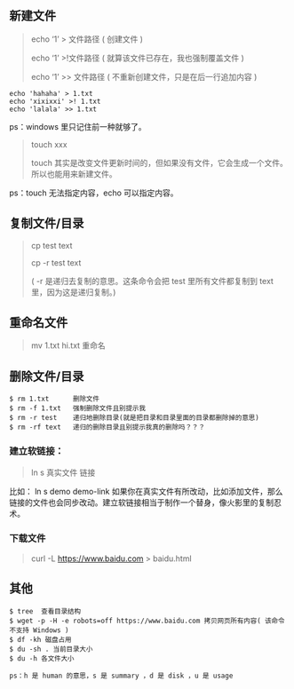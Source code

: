 ## 新建文件

> echo ‘1’ > 文件路径  ( 创建文件 )
>
> echo ‘1’ >!文件路径    ( 就算该文件已存在，我也强制覆盖文件 )
>
> echo ‘1’ >> 文件路径   ( 不重新创建文件，只是在后一行追加内容 )

```
echo 'hahaha' > 1.txt
echo 'xixixxi' >! 1.txt
echo 'lalala' >> 1.txt
```

ps：windows 里只记住前一种就够了。

> touch xxx  
>
> touch 其实是改变文件更新时间的，但如果没有文件，它会生成一个文件。所以也能用来新建文件。

ps：touch 无法指定内容，echo 可以指定内容。



## 复制文件/目录

> cp test text
>
> cp -r test text  
>
> ( -r 是递归去复制的意思。这条命令会把 test 里所有文件都复制到 text 里，因为这是递归复制。)



## 重命名文件

> mv 1.txt hi.txt  重命名



## 删除文件/目录

```
$ rm 1.txt      删除文件
$ rm -f 1.txt   强制删除文件且别提示我
$ rm -r test    递归地删除目录(就是把目录和目录里面的目录都删除掉的意思)
$ rm -rf text   递归的删除目录且别提示我真的删除吗？？？
```



### 建立软链接：

> ln s 真实文件 链接

比如： ln s demo demo-link 如果你在真实文件有所改动，比如添加文件，那么链接的文件也会同步改动。建立软链接相当于制作一个替身，像火影里的复制忍术。



### 下载文件

> curl -L https://www.baidu.com > baidu.html



## 其他

```
$ tree  查看目录结构
$ wget -p -H -e robots=off https://www.baidu.com 拷贝网页所有内容( 该命令不支持 Windows )
$ df -kh 磁盘占用
$ du -sh . 当前目录大小
$ du -h 各文件大小

ps：h 是 human 的意思，s 是 summary ，d 是 disk ，u 是 usage
```